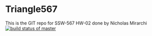 # Triangle567
This is the GIT repo for SSW-567 HW-02 done by Nicholas Mirarchi
[![build status of master](https://travis-ci.com/nmirarchi12/Triangle567.svg?branch=master)](https://travis-ci.com/nmirarchi12/Triangle567)

